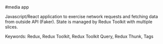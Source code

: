 #media app

Javascript/React application to exercise network requests and fetching data from outside API (Faker).  State is managed by Redux Toolkit with multiple slices.

Keywords: Redux, Redux Toolkit, Redux Toolkit Query, Redux Thunk, Tags
